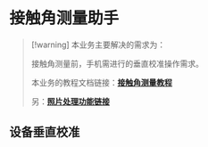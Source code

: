 # 接触角测量助手

> [!warning] 本业务主要解决的需求为：
> 
> 接触角测量前，手机需进行的垂直校准操作需求。
> 
> 本业务的教程文档链接：[**接触角测量教程**](index.md#_2-设备垂直校准)
> 
> 另：[**照片处理功能链接**](drop-pic-process.md)

## 设备垂直校准

<!-- 垂直校准组件 -->
<VerticalCalibration />
